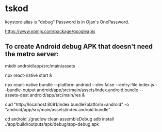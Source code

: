 # tskod

keystore alias is "debug"
Password is in Ojan's OnePassword.

https://www.npmjs.com/package/googleapis

## To create Android debug APK that doesn't need the metro server:

mkdir android/app/src/main/assets

npx react-native start &

npx react-native bundle --platform android --dev false --entry-file index.js --bundle-output android/app/src/main/assets/index.android.bundle --assets-dest android/app/src/main/res &

curl "http://localhost:8081/index.bundle?platform=android" -o "android/app/src/main/assets/index.android.bundle"

cd android
./gradlew clean assembleDebug
adb install ./app/build/outputs/apk/debug/app-debug.apk
